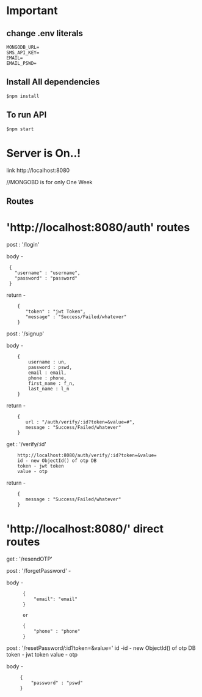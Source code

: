 # Important

 ## change .env literals
   
    MONGODB_URL= 
    SMS_API_KEY=  
    EMAIL= 
    EMAIL_PSWD= 
   
 ## Install All dependencies
 
    $npm install

 ## To run API
   
    $npm start
 
# Server is On..!

 link http://localhost:8080

 //MONGOBD is for only One Week


 ## Routes
 
 # 'http://localhost:8080/auth' routes
 
 post : '/login'
   
  body -
   
   
     {
       "username" : "username",
       "password" : "password"
     }
   
   
  return -
     
        {
           "token" : "jwt Token",
           "message" : "Success/Failed/whatever"
        } 

 post : '/signup' 
   
   body -
    
        {
            username : un,
            password : pswd,
            email : email,
            phone : phone,
            first_name : f_n,
            last_name : l_n            
        }
    
   return -
        
        {
           url : "/auth/verify/:id?token=&value=#",
           message : "Success/Failed/whatever"
        } 
      
  get : '/verify/:id'

        http://localhost:8080/auth/verify/:id?token=&value=
        id - new ObjectId() of otp DB
        token - jwt token
        value - otp
    
   return -
        
        {
           message : "Success/Failed/whatever"
        } 
      

# 'http://localhost:8080/' direct routes

  get : '/resendOTP'

  post : '/forgetPassword' -

   body -

          {
              "email": "email"
          }

          or 

          {
              "phone" : "phone"
          }

  post : '/resetPassword/:id?token=&value='
      id -id - new ObjectId() of otp DB
      token - jwt token
      value - otp

   body -

         {
             "password" : "pswd"
         }

